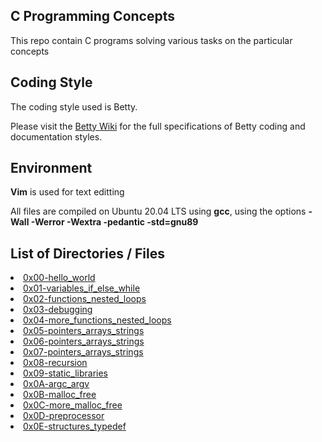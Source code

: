 ## C Programming Concepts</h2>
  This repo contain C programs solving various tasks on the particular concepts
  
  ## Coding Style
  The coding style used is Betty.
  
  Please visit the [Betty Wiki](https://github.com/holbertonschool/Betty/wiki) for the full specifications of Betty coding and documentation styles.

## Environment
<b>Vim</b> is used for text editting

All files are compiled on Ubuntu 20.04 LTS using <b>gcc</b>, using the options <b>-Wall -Werror -Wextra -pedantic -std=gnu89</b>

## List of Directories / Files

<li> <a href="https://github.com/jmoseka/alx-low_level_programming/tree/master/0x00-hello_world">0x00-hello_world</a>
<li> <a href="https://github.com/jmoseka/alx-low_level_programming/tree/master/0x01-variables_if_else_while">0x01-variables_if_else_while</a>
<li> <a href="https://github.com/jmoseka/alx-low_level_programming/tree/master/0x02-functions_nested_loops">0x02-functions_nested_loops</a>
<li> <a href="https://github.com/jmoseka/alx-low_level_programming/tree/master/0x03-debugging">0x03-debugging</a>
<li> <a href="https://github.com/jmoseka/alx-low_level_programming/tree/master/0x04-more_functions_nested_loops">0x04-more_functions_nested_loops</a>
<li> <a href="https://github.com/jmoseka/alx-low_level_programming/tree/master/0x05-pointers_arrays_strings">0x05-pointers_arrays_strings</a>
<li> <a href="https://github.com/jmoseka/alx-low_level_programming/tree/master/0x06-pointers_arrays_strings">0x06-pointers_arrays_strings</a>
<li> <a href="https://github.com/jmoseka/alx-low_level_programming/tree/master/0x07-pointers_arrays_strings">0x07-pointers_arrays_strings</a>
<li> <a href="https://github.com/jmoseka/alx-low_level_programming/tree/master/0x08-recursions">0x08-recursion</a>
<li> <a href="https://github.com/jmoseka/alx-low_level_programming/tree/master/0x09-static_libraries">0x09-static_libraries</a>
<li> <a href="https://github.com/jmoseka/alx-low_level_programming/tree/master/0x0A-argc_argv">0x0A-argc_argv</a>
<li> <a href="https://github.com/jmoseka/alx-low_level_programming/tree/master/0x0B-malloc_free">0x0B-malloc_free</a>
<li> <a href="https://github.com/jmoseka/alx-low_level_programming/tree/master/0x0C-more_malloc_free">0x0C-more_malloc_free</a>
<li> <a href="https://github.com/jmoseka/alx-low_level_programming/tree/master/0x0D-preprocessor">0x0D-preprocessor</a>
  <li> <a href="https://github.com/jmoseka/alx-low_level_programming/tree/master/0x0E-structures_typedef">0x0E-structures_typedef</a>


